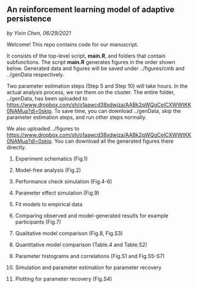 ## An reinforcement learning model of adaptive persistence

*by Yixin Chen, 06/29/2021*

Welcome! This repo contains code for our manuscript. 

It consists of the top-level script, **main.R**, and folders that contain subfunctions. The script **main.R** generates figures in the order shown below. Generated data and figures will be saved under ../figures/cmb and ../genData respectively. 

Two parameter estimation steps (Step 5 and Step 10) will take hours. In the actual analysis process, we ran them on the cluster. The entire folder, ../genData, has been uploaded to https://www.dropbox.com/sh/o1aawcd38xdwjza/AABk2qWQgCelCXWWtKK0NAMua?dl=0skip. To save time, you can download ../genData, skip the parameter estimation steps, and run other steps normally. 

We also uploaded ../figures to https://www.dropbox.com/sh/o1aawcd38xdwjza/AABk2qWQgCelCXWWtKK0NAMua?dl=0skip. You can download all the generated figures there directly. 



1. Experiment schematics (Fig.1)

2. Model-free analysis (Fig.2) 

3. Performance check simulation (Fig.4-6) 

4. Parameter effect simulation (Fig.9)

5. Fit models to empirical data 

6. Comparing observed and model-generated results for example participants (Fig.7)

7. Qualitative model comparison (Fig.8, Fig.S3) 

8. Quantitative model comparison (Table.4 and Table.S2)

9. Parameter histograms and correlations (Fig.S1 and Fig.S5-S7)

10. Simulation and parameter estimation for parameter recovery

11. Plotting for parameter recovery (Fig.S4)